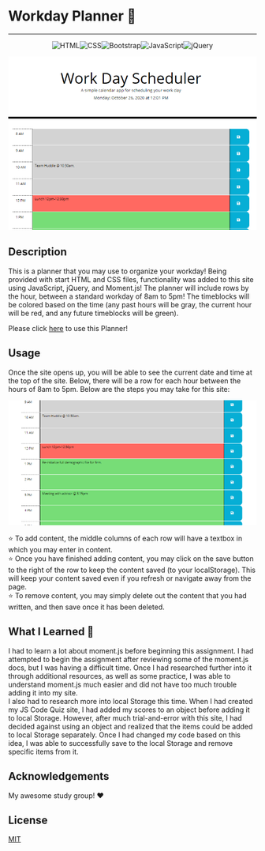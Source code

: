 # Workday Planner 📖

***

<p align="center"> <img src="https://img.shields.io/badge/html5%20-%23E34F26.svg?&style=for-the-badge&logo=html5&logoColor=white" alt="HTML"><img src="https://img.shields.io/badge/css3%20-%231572B6.svg?&style=for-the-badge&logo=css3&logoColor=white" alt="CSS"><img src="https://img.shields.io/badge/bootstrap%20-%23563D7C.svg?&style=for-the-badge&logo=bootstrap&logoColor=white" alt="Bootstrap"><img src="https://img.shields.io/badge/javascript%20-%23323330.svg?&style=for-the-badge&logo=javascript&logoColor=%23F7DF1E" alt="JavaScript"><img src="https://img.shields.io/badge/jquery%20-%230769AD.svg?&style=for-the-badge&logo=jquery&logoColor=white" alt="jQuery"></p>

![screenshot](./assets/images/readme-screenshot1.png)

## Description

This is a planner that you may use to organize your workday!  Being provided with start HTML and CSS files, functionality was added to this site using JavaScript, jQuery, and Moment.js!  The planner will include rows by the hour, between a standard workday of 8am to 5pm!  The timeblocks will be colored based on the time (any past hours will be gray, the current hour will be red, and any future timeblocks will be green).

Please click [here](https://christina2021.github.io/Workday-Planner/) to use this Planner! 

## Usage

Once the site opens up, you will be able to see the current date and time at the top of the site.  Below, there will be a row for each hour between the hours of 8am to 5pm.  Below are the steps you may take for this site:

![screenshot](./assets/images/readme-screenshot2.png)

⭐ To add content, the middle columns of each row will have a textbox in which you may enter in content.\
⭐ Once you have finished adding content, you may click on the save button to the right of the row to keep the content saved (to your localStorage).  This will keep your content saved even if you refresh or navigate away from the page.\
⭐ To remove content, you may simply delete out the content that you had written, and then save once it has been deleted.


## What I Learned 💭
I had to learn a lot about moment.js before beginning this assignment.  I had attempted to begin the assignment after reviewing some of the moment.js docs, but I was having a difficult time.  Once I had researched further into it through additional resources, as well as some practice, I was able to understand moment.js much easier and did not have too much trouble adding it into my site.\
I also had to research more into local Storage this time.  When I had created my JS Code Quiz site, I had added my scores to an object before adding it to local Storage.  However, after much trial-and-error with this site, I had decided against using an object and realized that the items could be added to local Storage separately.  Once I had changed my code based on this idea, I was able to successfully save to the local Storage and remove specific items from it.

## Acknowledgements

My awesome study group! ❤️

## License
[MIT](https://choosealicense.com/licenses/mit/#)